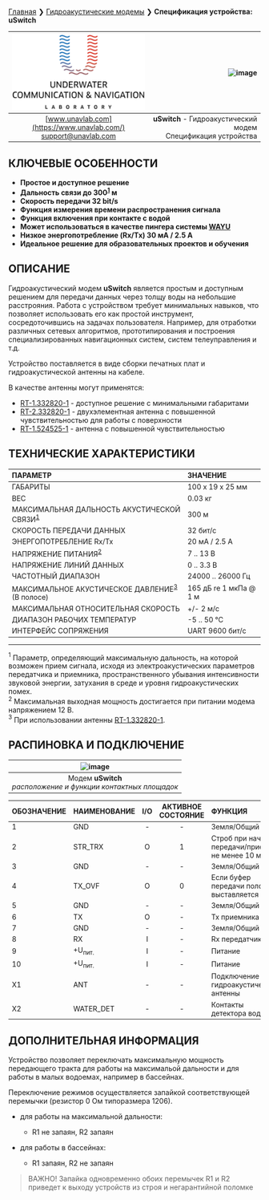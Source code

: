 
[Главная](/README_RU) ❯ [Гидроакустические модемы](/underwater_acoustic_modems_ru) ❯ **Спецификация устройства: uSwitch**

<div style="page-break-after: always;"></div>

| ![logo](/documentation/sm_logo.png) | ![image](https://github.com/user-attachments/assets/f8f639cc-327c-4561-8040-318befd29b4a) |
| :---: | ---: |
| [www.unavlab.com](https://www.unavlab.com/) <br/> [support@unavlab.com](mailto:support@unavlab.com) | **uSwitch** - Гидроакустический модем <br/> Спецификация устройства |

## КЛЮЧЕВЫЕ ОСОБЕННОСТИ

* **Простое и доступное решение**
* **Дальность связи до 300<sup>[1](#footnote1)</sup> м**
* **Скорость передачи 32 bit/s**
* **Функция измерения времени распространения сигнала**
* **Функция включения при контакте с водой**
* **Может использоваться в качестве пингера системы [WAYU](documentation/navigation_and_tracking_systems_ru#wayu)**
* **Низкое энергопотребление (Rx/Tx) 30 мА / 2.5 А**
* **Идеальное решение для образовательных проектов и обучения**

## ОПИСАНИЕ

Гидроакустический модем **uSwitch** является простым и доступным решением для передачи данных через толщу воды на небольшие расстрояния.
Работа с устройством требует минимальных навыков, что позволяет использовать его как простой инструмент, сосредоточившись на задачах пользователя.
Например, для отработки различных сетевых алгоритмов, прототипирования и построения специализированных навигационных систем, систем телеуправления и т.д.

Устройство поставляется в виде сборки печатных плат и гидроакустической антенны на кабеле. 

В качестве антенны могут применятся:
- [RT-1.332820-1](https://docs.unavlab.com/documentation/RU/Transducers/RT_1_332820_1_Specification_ru.html) - доступное решение с минимальными габаритами
- [RT-2.332820-1](https://docs.unavlab.com/documentation/RU/Transducers/RT_2_332820_1_Specification_ru.html) - двухэлементная антенна с повышенной чувствительностью для работы с поверхности
- [RT-1.524525-1](https://docs.unavlab.com/documentation/RU/Transducers/RT-1.524525-1_specification_ru.html) - антенна с повышенной чувствительностью

<div style="page-break-after: always;"></div>

## ТЕХНИЧЕСКИЕ ХАРАКТЕРИСТИКИ

| ПАРАМЕТР | ЗНАЧЕНИЕ |
| :--- | :--- |
| ГАБАРИТЫ | 100 x 19 х 25  мм |
| ВЕС | 0.03 кг |
| МАКСИМАЛЬНАЯ ДАЛЬНОСТЬ АКУСТИЧЕСКОЙ СВЯЗИ<sup>[1](#footnote1)</sup> | 300 м |
| СКОРОСТЬ ПЕРЕДАЧИ ДАННЫХ | 32 бит/с |
| ЭНЕРГОПОТРЕБЛЕНИЕ Rx/Tx | 20 мА / 2.5 А |
| НАПРЯЖЕНИЕ ПИТАНИЯ<sup>[2](#footnote2)</sup> | 7 .. 13 В |
| НАПРЯЖЕНИЕ ЛИНИЙ ДАННЫХ | 0 .. 3.3 В |
| ЧАСТОТНЫЙ ДИАПАЗОН | 24000 .. 26000 Гц |
| МАКСИМАЛЬНОЕ АКУСТИЧЕСКОЕ ДАВЛЕНИЕ<sup>[3](#footnote3)</sup> (В полосе) | 165 дБ re 1 мкПа @ 1 м |
| МАКСИМАЛЬНАЯ ОТНОСИТЕЛЬНАЯ СКОРОСТЬ | +/- 2 м/с |
| ДИАПАЗОН РАБОЧИХ ТЕМПЕРАТУР | -5 .. 50 °C |
| ИНТЕРФЕЙС СОПРЯЖЕНИЯ | UART 9600 бит/с |

________________
<a name="footnote1"><sup>1</sup></a> Параметр, определяющий максимальную дальность, на которой возможен прием сигнала, исходя из электроакустических параметров передатчика и приемника, пространственного убывания интенсивности звуковой энергии, затухания в среде и уровня гидроакустических помех.  
<a name="footnote2"><sup>2</sup></a> Максимальная выходная мощность достигается при питании модема напряжением 12 В.  
<a name="footnote3"><sup>3</sup></a> При использовании антенны [RT-1.332820-1](https://docs.unavlab.com/documentation/RU/Transducers/RT_1_332820_1_Specification_ru.html).  

<div style="page-break-after: always;"></div>

## РАСПИНОВКА И ПОДКЛЮЧЕНИЕ

| ![image](https://github.com/user-attachments/assets/058c5ff9-68f8-4139-831d-2092fda60fd2) |
| :---: |
| Модем **uSwitch** <br/> *расположение и функции контактных площадок* |

| ОБОЗНАЧЕНИЕ | НАИМЕНОВАНИЕ      | I/O | АКТИВНОЕ СОСТОЯНИЕ | ФУНКЦИЯ |
| :---        | :---              | :---: | :---: |:--- |
| 1           | GND               | - | - | Земля/Общий |
| 2           | STR_TRX           | O | 1 | Строб при начале передачи/приема, не менее 10 мс |
| 3           | GND               | - | - | Земля/Общий |
| 4           | TX_OVF            | O | 0 | Если буфер передачи полон, выставляется 0 |
| 5           | GND               | - | - | Земля/Общий |
| 6           | TX                | O | - | Tx приемника |
| 7           | GND               | - | - | Земля/Общий |
| 8           | RX                | I | - | Rx передатчика |
| 9           | +U<sub>пит.</sub> | I | - | Питание |
| 10          | +U<sub>пит.</sub> | I | - | Питание |
| X1          | ANT               | - | - | Подключение гидроакустической антенны |
| X2          | WATER_DET         | - | - | Контакты детектора воды |

<div style="page-break-after: always;"></div>

## ДОПОЛНИТЕЛЬНАЯ ИНФОРМАЦИЯ

Устройство позволяет переключать максимальную мощность передающего тракта для работы на максимальой дальности и для работы в малых водоемах, например в бассейнах.

Переключение режимов осуществляется запайкой соответствующей перемычки (резистор 0 Ом типоразмера 1206).

- для работы на максимальной дальности:
  - R1 не запаян, R2 запаян
  
- для работы в бассейнах:
  - R1 запаян, R2 не запаян

> ВАЖНО! Запайка одновременно обоих перемычек R1 и R2 приведет к выходу устройств из строя и негарантийной поломке



<div style="page-break-after: always;"></div>

